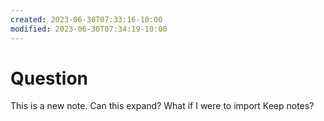 ```yaml
---
created: 2023-06-30T07:33:16-10:00
modified: 2023-06-30T07:34:19-10:00
---
```


# Question

This is a new note. Can this expand? What if I were to import Keep notes?
